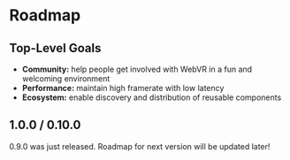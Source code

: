 # Roadmap

## Top-Level Goals

- **Community:** help people get involved with WebVR in a fun and welcoming environment
- **Performance:** maintain high framerate with low latency
- **Ecosystem:** enable discovery and distribution of reusable components

## 1.0.0 / 0.10.0

0.9.0 was just released. Roadmap for next version will be updated later!
